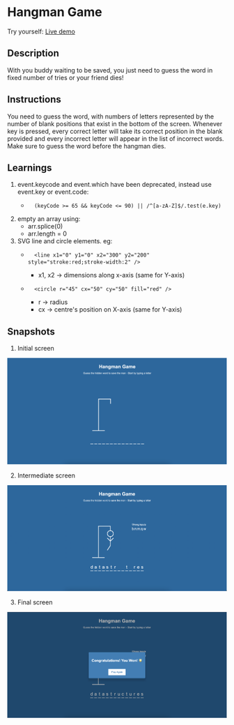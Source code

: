 # Hangman Game

Try yourself: [Live demo](https://voice2post.netlify.app/)


## Description
With you buddy waiting to be saved, you just need to guess the word in fixed number of tries or your friend dies!


## Instructions
You need to guess the word, with numbers of letters represented by the number of blank positions that exist in the bottom of the screen. Whenever key is pressed, every correct letter will take its correct position in the blank provided and every incorrect letter will appear in the list of incorrect words. Make sure to guess the word before the hangman dies.


## Learnings
1. event.keycode and event.which have been deprecated, instead use event.key or event.code:
    - ```
        (keyCode >= 65 && keyCode <= 90) || /^[a-zA-Z]$/.test(e.key)
        ```
2. empty an array using:
    - arr.splice(0)
    - arr.length = 0
3. SVG line and circle elements. eg:
    - ```
        <line x1="0" y1="0" x2="300" y2="200" style="stroke:red;stroke-width:2" />
        ```
        - x1, x2 -> dimensions along x-axis (same for Y-axis)
    - ```
        <circle r="45" cx="50" cy="50" fill="red" />
        ```
        - r -> radius
        - cx -> centre's position on X-axis (same for Y-axis)


## Snapshots

1. Initial screen

![Instructions screen](./assets/initial-screen.png)


2. Intermediate screen

![Intermediate screen](./assets/intermediate-screen.png)


3. Final screen

![Final screen](./assets/final-screen.png)




